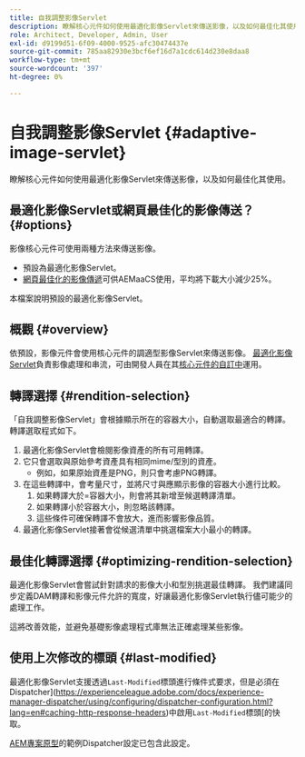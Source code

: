 ```yaml
---
title: 自我調整影像Servlet
description: 瞭解核心元件如何使用最適化影像Servlet來傳送影像，以及如何最佳化其使用。
role: Architect, Developer, Admin, User
exl-id: d9199d51-6f09-4000-9525-afc30474437e
source-git-commit: 785aa82930e3bcf6ef16d7a1cdc614d230e8daa8
workflow-type: tm+mt
source-wordcount: '397'
ht-degree: 0%

---
```


# 自我調整影像Servlet {#adaptive-image-servlet}

瞭解核心元件如何使用最適化影像Servlet來傳送影像，以及如何最佳化其使用。

## 最適化影像Servlet或網頁最佳化的影像傳送？ {#options}

影像核心元件可使用兩種方法來傳送影像。

* 預設為最適化影像Servlet。
* [網頁最佳化的影像傳遞](/help/developing/web-optimized-image-delivery.md)可供AEMaaCS使用，平均將下載大小減少25%。

本檔案說明預設的最適化影像Servlet。

## 概觀 {#overview}

依預設，影像元件會使用核心元件的調適型影像Servlet來傳送影像。 [最適化影像Servlet](https://github.com/adobe/aem-core-wcm-components/wiki/The-Adaptive-Image-Servlet)負責影像處理和串流，可由開發人員在其[核心元件的自訂中](/help/developing/customizing.md)運用。

## 轉譯選擇 {#rendition-selection}

「自我調整影像Servlet」會根據顯示所在的容器大小，自動選取最適合的轉譯。 轉譯選取程式如下。

1. 最適化影像Servlet會檢閱影像資產的所有可用轉譯。
1. 它只會選取與原始參考資產具有相同mime/型別的資產。
   * 例如，如果原始資產是PNG，則只會考慮PNG轉譯。
1. 在這些轉譯中，會考量尺寸，並將尺寸與應顯示影像的容器大小進行比較。
   1. 如果轉譯大於=容器大小，則會將其新增至候選轉譯清單。
   1. 如果轉譯小於容器大小，則忽略該轉譯。
   1. 這些條件可確保轉譯不會放大，進而影響影像品質。
1. 最適化影像Servlet接著會從候選清單中挑選檔案大小最小的轉譯。

## 最佳化轉譯選擇 {#optimizing-rendition-selection}

最適化影像Servlet會嘗試針對請求的影像大小和型別挑選最佳轉譯。 我們建議同步定義DAM轉譯和影像元件允許的寬度，好讓最適化影像Servlet執行儘可能少的處理工作。

這將改善效能，並避免基礎影像處理程式庫無法正確處理某些影像。

## 使用上次修改的標頭 {#last-modified}

最適化影像Servlet支援透過`Last-Modified`標頭進行條件式要求，但是必須在Dispatcher](https://experienceleague.adobe.com/docs/experience-manager-dispatcher/using/configuring/dispatcher-configuration.html?lang=en#caching-http-response-headers)中啟用`Last-Modified`標頭[的快取。

[AEM專案原型](/help/developing/archetype/overview.md)的範例Dispatcher設定已包含此設定。
